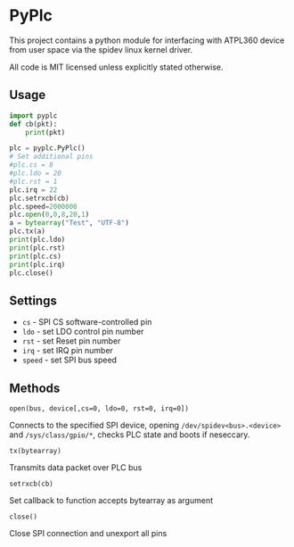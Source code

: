 PyPlc
=====

This project contains a python module for interfacing with ATPL360 device from user space via the spidev linux kernel driver.

All code is MIT licensed unless explicitly stated otherwise.

Usage
-----

```python
import pyplc
def cb(pkt):
    print(pkt)

plc = pyplc.PyPlc()
# Set additional pins
#plc.cs = 8
#plc.ldo = 20
#plc.rst = 1
plc.irq = 22
plc.setrxcb(cb)
plc.speed=2000000
plc.open(0,0,8,20,1)
a = bytearray("Test", "UTF-8")
plc.tx(a)
print(plc.ldo)
print(plc.rst)
print(plc.cs)
print(plc.irq)
plc.close()
```

Settings
--------

* `cs` - SPI CS software-controlled pin
* `ldo` - set LDO control pin number
* `rst` - set Reset pin number
* `irq` - set IRQ pin number
* `speed` - set SPI bus speed

Methods
-------

    open(bus, device[,cs=0, ldo=0, rst=0, irq=0])

Connects to the specified SPI device, opening `/dev/spidev<bus>.<device>` and `/sys/class/gpio/*`, checks PLC state and boots if neseccary.

    tx(bytearray)

Transmits data packet over PLC bus

    setrxcb(cb)
    
Set callback to function accepts bytearray as argument

    close()

Close SPI connection and unexport all pins

